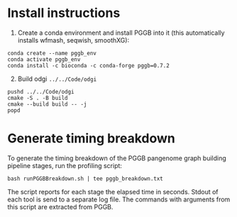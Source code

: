 # Install instructions

1. Create a conda environment and install PGGB into it (this automatically installs wfmash, seqwish, smoothXG):
```
conda create --name pggb_env
conda activate pggb_env
conda install -c bioconda -c conda-forge pggb=0.7.2
```
2. Build odgi `../../Code/odgi`
```
pushd ../../Code/odgi
cmake -S . -B build
cmake --build build -- -j
popd
```


# Generate timing breakdown

To generate the timing breakdown of the PGGB pangenome graph building pipeline stages, run the profiling script: 
```
bash runPGGBBreakdown.sh | tee pggb_breakdown.txt
```
The script reports for each stage the elapsed time in seconds. Stdout of each tool is send to a separate log file.
The commands with arguments from this script are extracted from PGGB.
